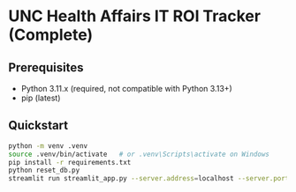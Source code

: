 # UNC Health Affairs IT ROI Tracker (Complete)

## Prerequisites
- Python 3.11.x (required, not compatible with Python 3.13+)
- pip (latest)

## Quickstart
```bash
python -m venv .venv
source .venv/bin/activate   # or .venv\Scripts\activate on Windows
pip install -r requirements.txt
python reset_db.py
streamlit run streamlit_app.py --server.address=localhost --server.port=8501